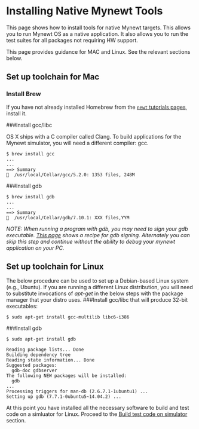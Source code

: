 # Installing Native Mynewt Tools

This page shows how to install tools for native Mynewt targets. This
allows you to run Mynewt OS as a native application.  It also allows
you to run the test suites for all packages not requiring HW support. 

This page provides guidance for MAC and Linux. See the relevant sections below.

## Set up toolchain for Mac

### Install Brew

If you have not already installed Homebrew from the 
[`newt` tutorials pages](../../newt/tutorials/newt_mac.md), install it. 

###Install gcc/libc 

OS X ships with a C compiler called Clang.  To build applications for the Mynewt simulator, you will need a different compiler: gcc.

```no-highlight
$ brew install gcc
...
...
==> Summary
🍺  /usr/local/Cellar/gcc/5.2.0: 1353 files, 248M
```

###Install gdb 

```no-highlight
$ brew install gdb
...
...
==> Summary
🍺  /usr/local/Cellar/gdb/7.10.1: XXX files,YYM
```

*NOTE: When running a program with gdb, you may need to sign your gdb
executable.  [This page](https://gcc.gnu.org/onlinedocs/gnat_ugn/Codesigning-the-Debugger.html)
shows a recipe for gdb signing. Alternately you can skip this step and
continue without the ability to debug your mynewt application on your PC.*

## Set up toolchain for Linux 

The below procedure can be used to set up a Debian-based Linux system (e.g.,
Ubuntu).  If you are running a different Linux distribution, you will need to
substitute invocations of _apt-get_ in the below steps with the package manager
that your distro uses.
###Install gcc/libc that will produce 32-bit executables: 
```no-highlight
$ sudo apt-get install gcc-multilib libc6-i386
```        
###Install gdb 

```no-highlight
$ sudo apt-get install gdb

Reading package lists... Done
Building dependency tree       
Reading state information... Done
Suggested packages:
  gdb-doc gdbserver
The following NEW packages will be installed:
  gdb
...
Processing triggers for man-db (2.6.7.1-1ubuntu1) ...
Setting up gdb (7.7.1-0ubuntu5~14.04.2) ...

```

At this point you have installed all the necessary software to build and test code on a simluator for Linux. Proceed to the [Build test code on simulator](#build-test-code-on-simulator) section.

